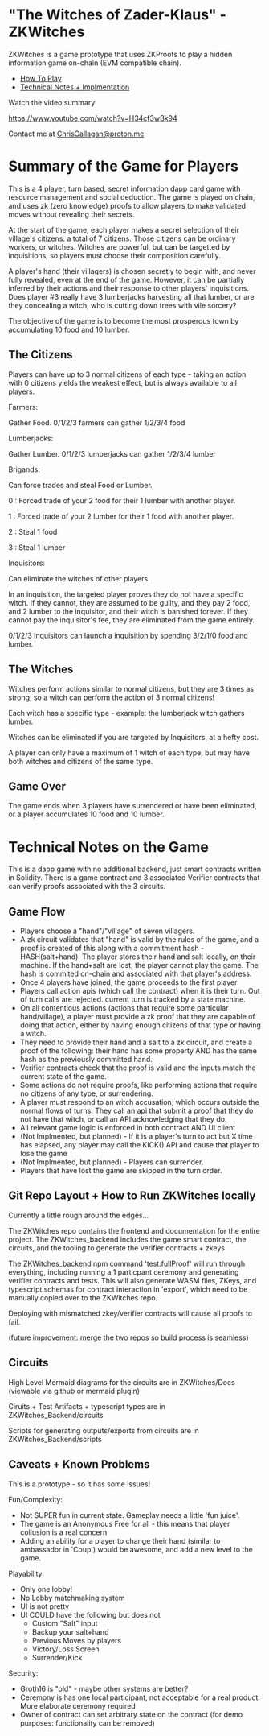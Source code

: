 # "The Witches of Zader-Klaus" - ZKWitches

ZKWitches is a game prototype that uses ZKProofs to play a hidden information game on-chain (EVM compatible chain).

- [How To Play](#summary-of-the-game-for-players)
- [Technical Notes + Implmentation](#technical-notes-on-the-game)

Watch the video summary!

https://www.youtube.com/watch?v=H34cf3wBk94

Contact me at ChrisCallagan@proton.me

# Summary of the Game for Players
This is a 4 player, turn based, secret information dapp card game with resource management and social deduction. The game is played on chain, and uses zk (zero knowledge) proofs to allow players to make validated moves without revealing their secrets.

At the start of the game, each player makes a secret selection of their village's citizens: a total of 7 citizens. Those citizens can be ordinary workers, or witches. Witches are powerful, but can be targetted by inquisitions, so players must choose their composition carefully. 

A player's hand (their villagers) is chosen secretly to begin with, and never fully revealed, even at the end of the game. However, it can be partially inferred by their actions and their response to other players' inquisitions. Does player #3 really have 3 lumberjacks harvesting all that lumber, or are they concealing a witch, who is cutting down trees with vile sorcery?

The objective of the game is to become the most prosperous town by accumulating 10 food and 10 lumber. 

## The Citizens

Players can have up to 3 normal citizens of each type - taking an action with 0 citizens yields the weakest effect, but is always available to all players. 

Farmers:

Gather Food. 0/1/2/3 farmers can gather 1/2/3/4 food 

Lumberjacks:

Gather Lumber. 0/1/2/3 lumberjacks can gather 1/2/3/4 lumber

Brigands:

Can force trades and steal Food or Lumber.

0 : Forced trade of your 2 food for their 1 lumber with another player.

1 : Forced trade of your 2 lumber for their 1 food with another player.

2 : Steal 1 food

3 : Steal 1 lumber 

Inquisitors:

Can eliminate the witches of other players.

In an inquisition, the targeted player proves they do not have a specific witch. If they cannot, they are assumed to be guilty, and they pay 2 food, and 2 lumber to the inquisitor, and their witch is banished forever. If they cannot pay the inquisitor's fee, they are eliminated from the game entirely.

0/1/2/3 inquisitors can launch a inquisition by spending 3/2/1/0 food and lumber.

## The Witches

Witches perform actions similar to normal citizens, but they are 3 times as strong, so a witch can perform the action of 3 normal citizens!

Each witch has a specific type - example: the lumberjack witch gathers lumber.

Witches can be eliminated if you are targeted by Inquisitors, at a hefty cost.

A player can only have a maximum of 1 witch of each type, but may have both witches and citizens of the same type.

## Game Over

The game ends when 3 players have surrendered or have been eliminated, or a player accumulates 10 food and 10 lumber.

# Technical Notes on the Game

This is a dapp game with no additional backend, just smart contracts written in Solidity. There is a game contract and 3 associated Verifier contracts that can verify proofs associated with the 3 circuits.

## Game Flow

* Players choose a "hand"/"village" of seven villagers. 
* A zk circuit validates that "hand" is valid by the rules of the game, and a proof is created of this along with a commitment hash - HASH(salt+hand). The player stores their hand and salt locally, on their machine. If the hand+salt are lost, the player cannot play the game. The hash is commited on-chain and associated with that player's address. 
* Once 4 players have joined, the game proceeds to the first player
* Players call action apis (which call the contract) when it is their turn. Out of turn calls are rejected. current turn is tracked by a state machine.
* On all contentious actions (actions that require some particular hand/village), a player must provide a zk proof that they are capable of doing that action, either by having enough citizens of that type or having a witch. 
* They need to provide their hand and a salt to a zk circuit, and create a proof of the following: their hand has some property AND has the same hash as the previously committed hand.
* Verifier contracts check that the proof is valid and the inputs match the current state of the game.
* Some actions do not require proofs, like performing actions that require no citizens of any type, or surrendering.
* A player must respond to an witch accusation, which occurs outside the normal flows of turns. They call an api that submit a proof that they do not have that witch, or call an API acknowledging that they do.
* All relevant game logic is enforced in both contract AND UI client
* (Not Implmented, but planned) - If it is a player's turn to act but X time has elapsed, any player may call the KICK() API and cause that player to lose the game
*  (Not Implmented, but planned) - Players can surrender.
* Players that have lost the game are skipped in the turn order.

## Git Repo Layout + How to Run ZKWitches locally

Currently a little rough around the edges... 

The ZKWitches repo contains the frontend and documentation for the entire project.
The ZKWitches_backend includes the game smart contract, the circuits, and the tooling to generate the verifier contracts + zkeys

The  ZKWitches_backend npm command 'test:fullProof' will run through everything, including running a 1 particpant ceremony and generating verifier contracts and tests. This will also generate WASM files, ZKeys, and typescript schemas for contract interaction in 'export', which need to be manually copied over to the ZKWitches repo.

Deploying with mismatched zkey/verifier contracts will cause all proofs to fail. 

(future improvement: merge the two repos so build process is seamless) 

## Circuits

High Level Mermaid diagrams for the circuits are in ZKWitches/Docs (viewable via github or mermaid plugin)

Ciruits + Test Artifacts + typescript types are in ZKWitches_Backend/circuits

Scripts for generating outputs/exports from circuits are in ZKWitches_Backend/scripts

## Caveats + Known Problems

This is a prototype - so it has some issues!

Fun/Complexity:
* Not SUPER fun in current state. Gameplay needs a little 'fun juice'.
* The game is an Anonymous Free for all - this means that player collusion is a real concern 
* Adding an ability for a player to change their hand (similar to ambassador in 'Coup') would be awesome, and add a new level to the game.

Playability:
* Only one lobby!
* No Lobby matchmaking system
* UI is not pretty
* UI COULD have the following but does not
  * Custom "Salt" input
  * Backup your salt+hand
  * Previous Moves by players
  * Victory/Loss Screen
  * Surrender/Kick 

Security:
* Groth16 is "old" - maybe other systems are better?
* Ceremony is has one local participant, not acceptable for a real product. More elaborate ceremony required
* Owner of contract can set arbitrary state on the contract (for demo purposes: functionality can be removed)
